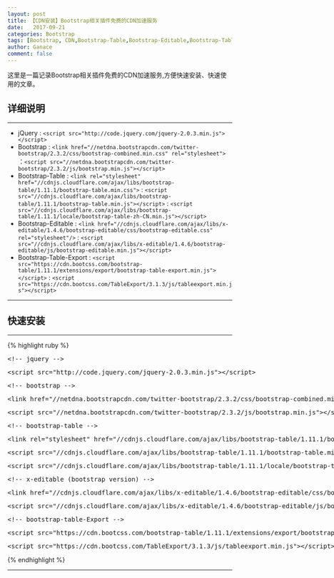 ```yaml
---
layout: post
title: 【CDN安装】Bootstrap相关插件免费的CDN加速服务
date:   2017-09-21
categories: Bootstrap
tags: [Bootstrap, CDN,Bootstrap-Table,Bootstrap-Editable,Bootstrap-Table-Export]
author: Ganace
comment: false
---
```


这里是一篇记录Bootstrap相关插件免费的CDN加速服务,方便快速安装、快速使用的文章。


## 详细说明

---
- jQuery
    : `<script src="http://code.jquery.com/jquery-2.0.3.min.js"></script>` 
- Bootstrap
    : `<link href="//netdna.bootstrapcdn.com/twitter-bootstrap/2.3.2/css/bootstrap-combined.min.css" rel="stylesheet">`
    ：`<script src="//netdna.bootstrapcdn.com/twitter-bootstrap/2.3.2/js/bootstrap.min.js"></script> `
- Bootstrap-Table
    : `<link rel="stylesheet" href="//cdnjs.cloudflare.com/ajax/libs/bootstrap-table/1.11.1/bootstrap-table.min.css">`
    : `<script src="//cdnjs.cloudflare.com/ajax/libs/bootstrap-table/1.11.1/bootstrap-table.min.js"></script>`
    : `<script src="//cdnjs.cloudflare.com/ajax/libs/bootstrap-table/1.11.1/locale/bootstrap-table-zh-CN.min.js"></script>`
- Bootstrap-Editable
    : `<link href="//cdnjs.cloudflare.com/ajax/libs/x-editable/1.4.6/bootstrap-editable/css/bootstrap-editable.css" rel="stylesheet"/>`
    : `<script src="//cdnjs.cloudflare.com/ajax/libs/x-editable/1.4.6/bootstrap-editable/js/bootstrap-editable.min.js"></script>`
- Bootstrap-Table-Export
    : `<script src="https://cdn.bootcss.com/bootstrap-table/1.11.1/extensions/export/bootstrap-table-export.min.js"></script>`
    : `<script src="https://cdn.bootcss.com/TableExport/3.1.3/js/tableexport.min.js"></script>`
    
---


## 快速安装

---

{% highlight ruby %}
<xmp><!-- jquery --></xmp>
<xmp><script src="http://code.jquery.com/jquery-2.0.3.min.js"></script></xmp>

<xmp><!-- bootstrap --></xmp>
<xmp><link href="//netdna.bootstrapcdn.com/twitter-bootstrap/2.3.2/css/bootstrap-combined.min.css" rel="stylesheet"></xmp>
<xmp><script src="//netdna.bootstrapcdn.com/twitter-bootstrap/2.3.2/js/bootstrap.min.js"></script></xmp>  

<xmp><!-- bootstrap-table --></xmp>
<xmp><link rel="stylesheet" href="//cdnjs.cloudflare.com/ajax/libs/bootstrap-table/1.11.1/bootstrap-table.min.css"></xmp>
<xmp><script src="//cdnjs.cloudflare.com/ajax/libs/bootstrap-table/1.11.1/bootstrap-table.min.js"></script></xmp>
<xmp><script src="//cdnjs.cloudflare.com/ajax/libs/bootstrap-table/1.11.1/locale/bootstrap-table-zh-CN.min.js"></script></xmp>

<xmp><!-- x-editable (bootstrap version) --></xmp>
<xmp><link href="//cdnjs.cloudflare.com/ajax/libs/x-editable/1.4.6/bootstrap-editable/css/bootstrap-editable.css" rel="stylesheet"/></xmp>
<xmp><script src="//cdnjs.cloudflare.com/ajax/libs/x-editable/1.4.6/bootstrap-editable/js/bootstrap-editable.min.js"></script></xmp>

<xmp><!-- bootstrap-table-Export --></xmp>
<xmp><script src="https://cdn.bootcss.com/bootstrap-table/1.11.1/extensions/export/bootstrap-table-export.min.js"></script></xmp>
<xmp><script src="https://cdn.bootcss.com/TableExport/3.1.3/js/tableexport.min.js"></script></xmp>
{% endhighlight %}

---

